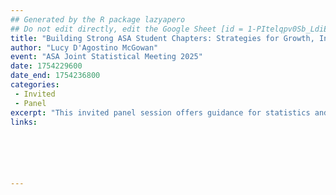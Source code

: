 ```yaml
---
## Generated by the R package lazyapero
## Do not edit directly, edit the Google Sheet [id = 1-PItelqpv0Sb_LdiEDqb8O3D_Roii5nVTL07IRVbRtA]
title: "Building Strong ASA Student Chapters: Strategies for Growth, Inclusivity, and Maximizing Value"
author: "Lucy D'Agostino McGowan"
event: "ASA Joint Statistical Meeting 2025"
date: 1754229600
date_end: 1754236800
categories:
 - Invited
 - Panel
excerpt: "This invited panel session offers guidance for statistics and data science faculty and students seeking to establish or enhance their ASA student chapter. The panel will feature a diverse group of faculty advisors and chapter officers who will share their experiences starting and running a successful student chapter. The panelists will discuss the benefits of ASA affiliation, strategies for maintaining an active and inclusive chapter, and resources available to support students and faculty. Attendees will gain practical tips and strategies for transitioning from a statistics club to an ASA student chapter, overcoming challenges, and fostering a strong community of statistics and data science learners."
links:






---
```

